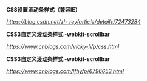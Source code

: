**CSS设置滚动条样式（兼容IE）**

*https://blog.csdn.net/zh_rey/article/details/72473284*



**CSS3自定义滚动条样式 -webkit-scrollbar**

*https://www.cnblogs.com/vicky-li/p/css.html*



**CSS3自定义滚动条样式 -webkit-scrollbar**

*https://www.cnblogs.com/lfhy/p/6796653.html*